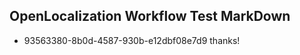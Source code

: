 ## OpenLocalization Workflow Test MarkDown
* 93563380-8b0d-4587-930b-e12dbf08e7d9 thanks!

<!--HONumber=Aug16_HO4-->


